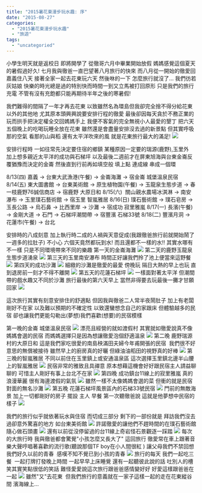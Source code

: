 ```yaml
---
title: "2015暑花東漫步玩水趣: 序"
date: "2015-08-27"
categories: 
  - "2015暑花東漫步玩水趣"
  - "旅遊"
tags: 
  - "uncategoried"
---
```


小學生明天就是返校日 即將開學了 從徹哥六月中畢業開始放假 媽媽感覺這個夏天的暑假過好久! 七月我與徹爸一直巴望著八月旅行的快來 而八月從一開始的徹愛回嘉義住八天 接著全家一起去花東玩六天 然後咻的一下 怎麼旅行就沒了... 我們彷若灰姑娘 快樂的時光總是過的特別快而時間一到又立馬被打回原形 只是我們的旅行充電 不管有沒有充飽都只能再期待半年之後的寒暑假!

我們難得的間隔了一年才再去花東 以致雖然名為環島但我卻完全捨不得分給花東以外的其他地 尤其原本頭興興說要安排行程的徹愛 最後卻因每天貪於不務正業的玩而拱手把決定權全交回媽媽手上 我便不客氣的完全無視小人最愛的墾丁 把六天五個晚上的吃喝玩睡全放在花東 雖然還是會盡量安排沒去過的新景點 但其實呼吸那的空氣 看那的山與稻 還有太平洋吹來的風 就是花東旅行最大的滿足! ![](images/20124357494_673097e22d.jpg)

安排行程時 一如往常先決定要住宿的鄉鎮 某種原因一定要的瑞源(鹿野),玉里外  加上想多親近太平洋的成功與石梯坪 以及最後二週前才在屏東旭海與台東金崙反覆猶豫而決定的金崙 然後直到行前再如填空般 填上點 連成線 串成一個環

8/13(四) 嘉義 -> 台東大武漁港(午餐) -> 金崙海灘 -> 宿金崙 城堡溫泉民宿 8/14(五) 東大圖書館 -> 台東美術館 -> 原生植物園(午餐) -> 玉龍泉生態步道 -> 春一枝鹿野76誠信商店 -> 宿鹿野 大原日和 8/15(六)  關山親水農場冰淇淋 -> 南安瀑布 -> 玉里璞石藝術館 -> 宿玉里 智嵐雅居 8/16(日) 璞石藝術館 -> 璞石皂房 -> 玉長公路 -> 烏石鼻 -> 比西里岸 -> 沙灘 -> 宿成功 寂里雅嵐 8/17(一) 長濱(午餐) -> 金剛大道 -> 石門 -> 石梯坪潮間帶 -> 宿豐濱 石梯33號 8/18(二) 豐濱月洞 -> 花蓮市(午餐) -> 台北

安排時的八成刻意 加上執行時二成的人禍與天意促成(我跟徹爸旅行前就開始鬧了一週多的拉肚子) 不小心 六個天竟然都玩到水! 而且還都不一樣的水!! 其實水哪有不一樣 只是不同環境帶來不同的樂趣 第一天的金崙海灘 ![](images/20747177005_2446ff5f30.jpg) 第二天的鹿野玉龍泉生態步道湧泉 ![](images/20126128853_f49ee0fa8c.jpg) 第三天的玉里南安瀑布 時間正好讓我們拎了池上便當來這野餐 ![](images/20720792466_90e8393fd5.jpg) 第四天的成功沙灘 ![](images/20720744286_bfb567b427.jpg) 細緻的沙灘是徹愛的最愛 傍晚玩 隔日大熱的早上也玩 直到退房前一刻才不得不離開 ![](images/20746982195_9c08835405.jpg) 第五天的花蓮石梯坪 ![](images/20753783911_947b636495.jpg) 一樣面對著太平洋 但潮間帶的戲水趣又不同於沙灘 旅行最後的第六天早上 當然非得要去玩最後一攤才甘願回家 ![](images/20720540106_2678056979.jpg)

這次旅行其實有刻意安排住的舒適點 但因我與徹爸二人常半夜鬧肚子 加上有老闆剛好不在家 以及難以預期的不確定性 以致還蠻想念自己的家跟床 但體驗越多的民宿 卻也讓我們更能勾勒出(夢想)我們喜歡(想要)的民宿模樣

第一晚的金崙 城堡溫泉民宿 ![](images/20559186388_75ffc1903a.jpg) 漂亮且經營的就如渡假村 其實就如徹愛說真不像媽媽會選的民宿 而媽媽選擇只是因為想讓徹愛泡個舒適溫泉 ![](images/20737831432_95a180e55c.jpg) 第二晚 鹿野瑞源村的大原日和 這是我們家吃很愛的南島秧滿田夫婦今年甫開張的民宿  我們很不好意思的無償被接待 雖然早上的廚房真的好曬 但綠油油稻田的視野真的好棒 ![](images/20560308349_8f18d8e711.jpg) 第三晚的智嵐雅居 不同以前住在玉里鎮上或安通溫泉區 這次選擇玉里鎮北邊半山腰上的智嵐雅居 ![](images/20737688742_2db55b1f10.jpg) 民宿非常的雅致且具禪意 原本想藉這機會好好跟民宿主人請益聊聊的 可惜主人剛好有事上台北不在家 ![](images/20559052640_b3c898e732.jpg) 第四晚 成功鎮台11線上的寂里雅嵐 真的浪漫華麗 很有海邊渡假的氣氛 ![](images/20737627382_71dc28e4b0.jpg) 雖然一樣不太像媽媽會選的菜 但衝的就是民宿對面的無名沙灘 ![](images/20747009875_952ccc0fcb.jpg) 第五晚 花蓮石梯坪風景區內的石梯33號民宿 ![](images/20124168634_c6dd36b96e.jpg) 門前的無敵海景 加上一切都剛好的房子 擺設 主人 早餐 第一次聽徹爸說 這就是他夢想中民宿的樣子 ![](images/20558811640_1e51b60fb3.jpg)

我們的旅行似乎就依著玩水與住宿 而切成三部分 剩下的一部份就是 拜訪我們沒去過卻意外驚喜的地方 如台東美術館 ![](images/20747126675_cd9e880e4f.jpg) 許諾徹愛的讓他們不趕時間的在璞石藝術館隨心做石頭畫 ![](images/20126095963_9a34fedc93.jpg) 還有以前從沒停留過的台11線上奇岩怪石景觀逐一踩踏 ![](images/20746892595_7f4d719788.jpg) 每次的大旅行時 我與徹爸都會驚覺"小孩怎麼又長大了" 這回旅行 徹愛常在車上跟著音樂大聲哼唱著喜歡的流行歌(聽說那個TF boy在小人間很紅 ) 讓父母我們不禁回想我們好久以前的青春  感嘆不知不覺已到小孩的青春 ![](images/20737671302_11702e0ccd.jpg) 旅行的每天 我們一起吃三餐  一起打牌打發晚上時間 一起早早上床睡覺 還有一起聽彼此說的話 吐別人的槽  笑其實笑點很低的笑話 難怪愛愛說這次旅行跟爸爸感情變好好 好愛這樣跟爸爸在一起 ![](images/20560358209_313be4fa4a.jpg) 雖然"又"去花東  但我們旅行的意義就在一家子這樣一起的走在花東縱谷間 濱海線上...
